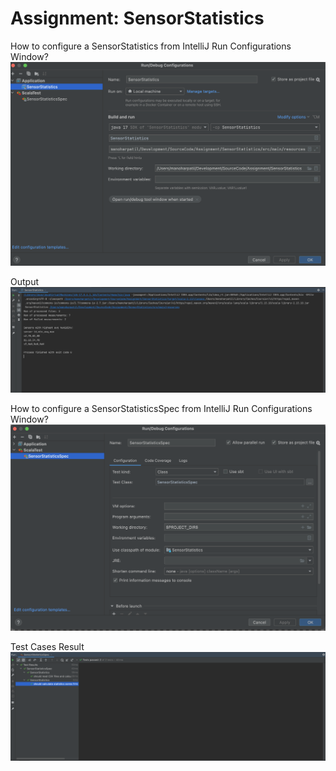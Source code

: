 # Assignment: SensorStatistics

How to configure a SensorStatistics from IntelliJ Run Configurations Window?
![How to configure a SensorStatistics from IntelliJ Run Configurations Window?](docs/sensorstatistics.png)


Output
![Output](docs/output.png)


How to configure a SensorStatisticsSpec from IntelliJ Run Configurations Window?
![How to configure a SensorStatisticsSpec from IntelliJ Run Configurations Window?](docs/sensorstatisticsspec.png)


Test Cases Result
![Test Cases Result](docs/testcasesresult.png)

